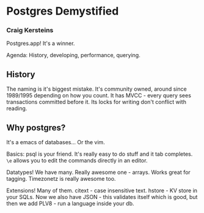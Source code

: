 # Postgres Demystified

### Craig Kersteins

Postgres.app! It's a winner.

Agenda: History, developing, performance, querying.

## History

The naming is it's biggest mistake. It's community owned, around since 1989/1995 depending on how you count. It has MVCC - every query sees transactions committed before it. Its locks for writing don't conflict with reading.

## Why postgres?

It's a emacs of databases... Or the vim.

Basics: psql is your friend. It's really easy to do stuff and it tab completes. `\e` allows you to edit the commands directly in an editor.

Datatypes! We have many. Really awesome one - arrays. Works great for tagging. Timezonetz is really awesome too.

Extensions! Many of them. citext - case insensitive text. hstore - KV store in your SQLs. Now we also have JSON - this validates itself which is good, but then we add PLV8 - run a language inside your db.
